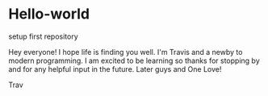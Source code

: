 # Hello-world
setup first repository

Hey everyone! I hope life is finding you well. I'm Travis and a newby to modern programming.
I am excited to be learning so thanks for stopping by and for any helpful input in the future.
Later guys and One Love!

Trav
